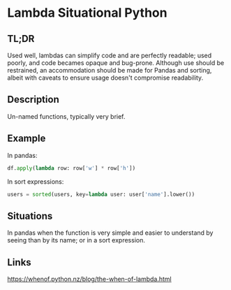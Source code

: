Lambda <a class="status situational">Situational Python</a>
======

TL;DR
-----

Used well, lambdas can simplify code and are perfectly readable; used poorly, and code becames opaque and bug-prone. Although use should be restrained, an accommodation should be made for Pandas and sorting, albeit with caveats to ensure usage doesn't compromise readability.

Description
-----------

Un-named functions, typically very brief.

Example
-------

In pandas:

```python
df.apply(lambda row: row['w'] * row['h'])
```

In sort expressions:

```python
users = sorted(users, key=lambda user: user['name'].lower())
```

Situations
----------

In pandas when the function is very simple and easier to understand by seeing than by its name; or in a sort expression.


Links
-----

https://whenof.python.nz/blog/the-when-of-lambda.html
